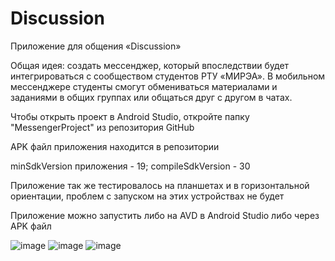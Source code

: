 # Discussion
Приложение для общения «Discussion»

Общая идея: создать мессенджер, который впоследствии будет интегрироваться с сообществом студентов РТУ «МИРЭА». В мобильном мессенджере студенты смогут обмениваться материалами и заданиями в общих группах или общаться друг с другом в чатах.

Чтобы открыть проект в Android Studio, откройте папку "MessengerProject" из репозитория GitHub

APK файл приложения находится в репозитории

minSdkVersion приложения - 19; compileSdkVersion - 30

Приложение так же тестировалось на планшетах и в горизонтальной ориентации, проблем с запуском на этих устройствах не будет

Приложение можно запустить либо на AVD в Android Studio либо через APK файл

![image](https://user-images.githubusercontent.com/71461703/119274081-d6901000-bc16-11eb-9d92-bacc57fb0a23.png)
![image](https://user-images.githubusercontent.com/71461703/119274086-dbed5a80-bc16-11eb-8e7c-fe3b0aad3e65.png)
![image](https://user-images.githubusercontent.com/71461703/119274094-e871b300-bc16-11eb-8ba2-e0c544940376.png)

